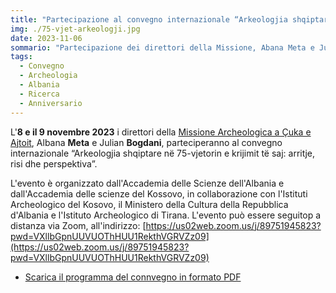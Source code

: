 ```yaml
---
title: "Partecipazione al convegno internazionale “Arkeologjia shqiptare në 75-vjetorin e krijimit të saj: arritje, risi dhe perspektiva”"
img: ./75-vjet-arkeologji.jpg
date: 2023-11-06
sommario: "Partecipazione dei direttori della Missione, Abana Meta e Julian Bogdani al convegno internazionale “Arkeologjia shqiptare në 75-vjetorin e krijimit të saj: arritje, risi dhe perspektiva”"
tags:
  - Convegno
  - Archeologia
  - Albania
  - Ricerca
  - Anniversario
---
```



L'**8 e il 9 novembre 2023** i direttori della [Missione Archeologica a Çuka e Ajtoit](../../ricerca/missione-archeologica-sapienza-a-cuka-e-ajtoit-albania/), Albana **Meta** e Julian **Bogdani**, parteciperanno al convegno internazionale “Arkeologjia shqiptare në 75-vjetorin e krijimit të saj: arritje, risi dhe perspektiva”.

L'evento è organizzato dall'Accademia delle Scienze dell'Albania e dall'Accademia delle scienze del Kossovo, in collaborazione con l'Istituti Archeologico del Kosovo, il Ministero della Cultura della Repubblica d'Albania e l'Istituto Archeologico di Tirana. L'evento può essere seguitop a distanza via Zoom, all'indirizzo: [https://us02web.zoom.us/j/89751945823?pwd=VXllbGpnUUVUOThHUU1RekthVGRVZz09](https://us02web.zoom.us/j/89751945823?pwd=VXllbGpnUUVUOThHUU1RekthVGRVZz09)


- [Scarica il programma del connvegno in formato PDF](./Program-75-vjetori-i-Arkeologjise.pdf)
